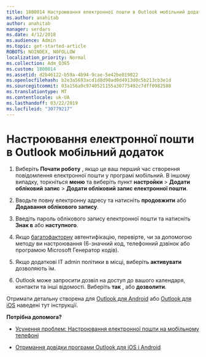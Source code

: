 ```yaml
---
title: 1800014 Настроювання електронної пошти в Outlook мобільний додаток
ms.author: anahitab
author: anahitab
manager: serdars
ms.date: 4/12/2018
ms.audience: Admin
ms.topic: get-started-article
ROBOTS: NOINDEX, NOFOLLOW
localization_priority: Normal
ms.collection: Adm_O365
ms.custom: 1800014
ms.assetid: d2b46122-b59a-4b94-9cae-5e42be819022
ms.openlocfilehash: b2e3a5693acd1d8d90ad0d4913d0c5b213cb3e1d
ms.sourcegitcommit: 03a156a9c9740521155a30775492c7dff0982588
ms.translationtype: MT
ms.contentlocale: uk-UA
ms.lasthandoff: 03/22/2019
ms.locfileid: "30779217"
---
```

# <a name="set-up-email-in-the-outlook-mobile-app"></a>Настроювання електронної пошти в Outlook мобільний додаток

1. Виберіть **Почати роботу** , якщо це ваш перший час створення повідомлення електронної пошти у програмі мобільний. В іншому випадку, торкніться **меню** та виберіть пункт **настройки** \> **Додати обліковий запис** \> **Додати обліковий запис електронної пошти**. 
    
2. Вводьте повну електронну адресу та натисніть **продовжити** або **Додавання облікового запису**.
    
3. Введіть пароль облікового запису електронної пошти та натисніть **Знак в** або **наступного**. 
    
4. Якщо [багатофакторну](https://support.office.com/article/8f0454b2-f51a-4d9c-bcde-2c48e41621c6.aspx) автентифікацію, перевірте, чи за допомогою методу ви настроювання (6-значний код, телефонний дзвінок або програмою Microsoft Генератор кодів). 
    
5. Якщо додаткові ІТ admin політики в місці, виберіть **активувати** дозволяють їм. 
    
6. Outlook може запросити дозвіл на доступ до вашого календаря, контакти та інші відомості. Виберіть **так** , або **дозволити**. 
    
Отримати детальну створена для [Outlook для Android](https://support.office.com/article/886db551-8dfa-4fd5-b835-f8e532091872.aspx) або [Outlook для iOS](https://support.office.com/article/b2de2161-cc1d-49ef-9ef9-81acd1c8e234.aspx) наведені тут інструкції. 
  
 **Потрібна допомога?**
  
- [Усунення проблем: Настроювання електронної пошти на мобільному телефоні](https://support.office.com/article/a264ef01-9c88-48fb-9285-7017e4f31f02.aspx)
    
- [Отримання довідки програми Outlook для iOS і Android](https://support.office.com/article/218a22d1-9fa5-4889-b689-de1c63493243.aspx#ID0EAABAAA=Contact_Support)
    

